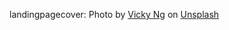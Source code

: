 landingpagecover: Photo by <a href="https://unsplash.com/@vickyng?utm_source=unsplash&utm_medium=referral&utm_content=creditCopyText">Vicky Ng</a> on <a href="https://unsplash.com/s/photos/sourdough?utm_source=unsplash&utm_medium=referral&utm_content=creditCopyText">Unsplash</a>
  